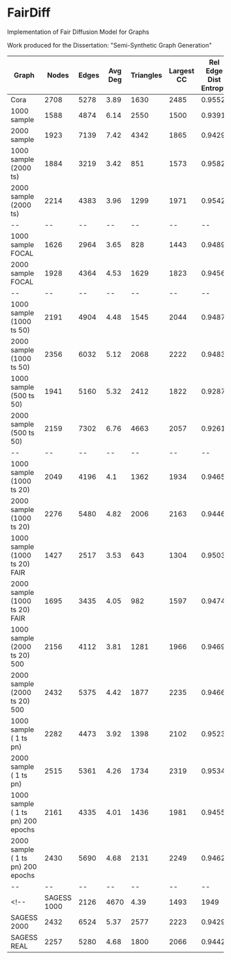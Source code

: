 # FairDiff
Implementation of Fair Diffusion Model for Graphs

Work produced for the Dissertation: "Semi-Synthetic Graph Generation"



| Graph |Nodes| Edges| Avg Deg | Triangles | Largest CC | Rel Edge Dist Entropy | Power Law Exp | Gini Coefficient | IoU*|
| -- |--| --| -- | --| -- | -- | -- | -- |--|
|Cora | 2708 | 5278 | 3.89 | 1630 | 2485 | 0.9552 | 1.9323 | 0.4051| 1|
|1000 sample| 1588 | 4874 | 6.14| 2550 | 1500 | 0.9391 | 1.7116 | 0.4823 | 0.1429 |
|2000 sample| 1923 | 7139 | 7.42 | 4342 | 1865 | 0.9429 | 1.6343 | 0.4847 | 0.1930 | 
|1000 sample (2000 ts) | 1884 | 3219 | 3.42 | 851 | 1573 | 0.9582 | 2.0432 | 0.3968 | 0.4863 |
|2000 sample (2000 ts) | 2214 | 4383 | 3.96 | 1299 | 1971 | 0.9542 | 1.9314 | 0.4186 | 0.5845 |
| -- |--| --| -- | --| -- | -- | -- | -- |--|
|1000 sample  FOCAL | 1626 | 2964 | 3.65 | 828 | 1443 | 0.9489 | 2.022 | 0.4291 | 0.3607 |
|2000 sample FOCAL | 1928 | 4364 | 4.53 | 1629 | 1823 | 0.9456 | 1.8677 | 0.4536 | 0.4230 |
| -- |--| --| -- | --| -- | -- | -- | -- |--|
|1000 sample (1000 ts 50) | 2191 | 4904 | 4.48 | 1545 | 2044 | 0.9487 | 1.8950 | 0.4293 | 0.6975 |
|2000 sample (1000 ts 50)| 2356 | 6032 | 5.12 | 2068 | 2222 | 0.9483 | 1.7741 | 0.4394 | 0.6883 |
|1000 sample (500 ts 50)|1941|5160|5.32|2412|1822|0.9287|1.8165|0.5056|0.4852|
|2000 sample (500 ts 50) |2159|7302|6.76|4663|2057|0.9261|1.7015|0.5233|0.4648|
| -- |--| --| -- | --| -- | -- | -- | -- |--|
|1000 sample (1000 ts 20) |2049|4196|4.1|1362|1934|0.9465|1.9276|0.4381|0.5764|
|2000 sample (1000 ts 20) |2276|5480|4.82|2006|2163|0.9446|1.821|0.4498|0.6170|
|1000 sample (1000 ts 20) FAIR |1427|2517|3.53|643|1304|0.9503|2.045|0.4213|0.3517|
|2000 sample (1000 ts 20) FAIR |1695|3435|4.05|982|1597|0.9474|1.9381|0.4403|0.4151|
|1000 sample (2000 ts 20) 500 |2156|4112|3.81|1281|1966|0.9469|1.9864|0.4333| 0.6316 |
|2000 sample (2000 ts 20) 500 |2432|5375|4.42|1877|2235|0.9466|1.8724|0.4412|0.7048 |
|1000 sample ( 1 ts pn)|2282|4473|3.92|1398|2102|0.9523|1.9391|0.4162| 0.7528|
|2000 sample ( 1 ts pn)|2515|5361|4.26|1734|2319|0.9534|1.8733|0.4173| 0.8274 |
|1000 sample ( 1 ts pn) 200 epochs|2161|4335|4.01|1436|1981|0.9455|1.952|0.4407|0.6167|
|2000 sample ( 1 ts pn) 200 epochs |2430|5690|4.68|2131|2249|0.9462|1.8397|0.4484| 0.6681 |
| -- |--| --| -- | --| -- | -- | -- | -- |--|
<!-- |SAGESS 1000|2126|4670|4.39|1493|1949|0.9452|1.8923|0.4561| 0.552|
|SAGESS 2000|2432|6524|5.37|2577|2223|0.9429|1.7757|0.4719| 0.5793|
|SAGESS REAL|2257|5280|4.68|1800|2066|0.9442|1.8528|0.4618| 0.5754| -->